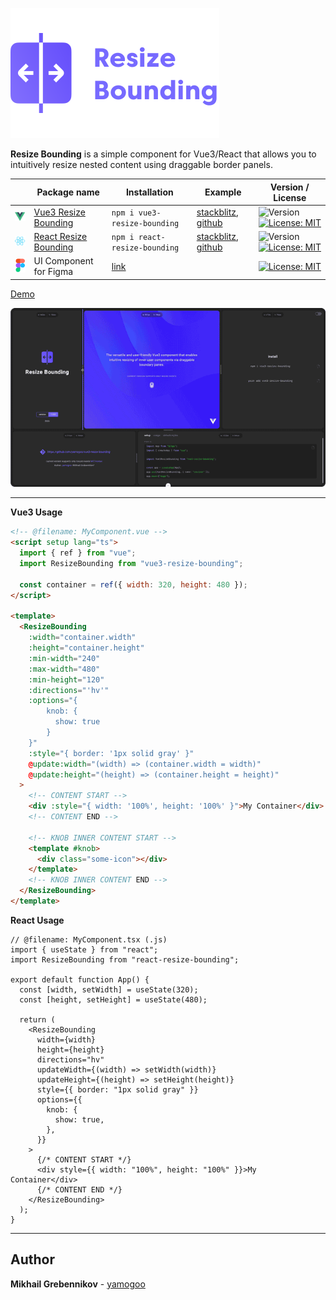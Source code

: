 ![image](/shared/images/resize-bounding-w-descriptor.svg)

**Resize Bounding** is a simple component for Vue3/React that allows you to intuitively resize nested content using draggable border panels.

|                                         | Package name                                                             | Installation                                                     | Example                                                                                                                                                                                                                            | Version / License                                                                                                                             |
| --------------------------------------- | ------------------------------------------------------------------------ | ---------------------------------------------------------------- | ---------------------------------------------------------------------------------------------------------------------------------------------------------------------------------------------------------------------------------- | --------------------------------------------------------------------------------------------------------------------------------------------- |
| ![image](/shared/images/vue-logo.svg)   | [Vue3 Resize Bounding](/packages/vue/vue3-resize-bounding/README.md)     | `npm i vue3-resize-bounding`                                     | [stackblitz](https://stackblitz.com/edit/vue3-resize-bounding-example?file=src%2FApp.vue), [github](https://github.com/yamogoo/resize-bounding/blob/v2.0.3/packages/vue/playground/vite-app/src/components/InteractiveGrid.vue)    | ![Version](https://img.shields.io/badge/version-2.0.3-green) [![License: MIT](https://img.shields.io/badge/License-MIT-green.svg)](./LICENSE) |
| ![image](/shared/images/react-logo.svg) | [React Resize Bounding](/packages/react/react-resize-bounding/README.md) | `npm i react-resize-bounding`                                    | [stackblitz](https://stackblitz.com/edit/react-resize-bounding-example?file=src%2FApp.tsx), [github](https://github.com/yamogoo/resize-bounding/blob/v2.0.3/packages/react/playground/vite-app/src/components/InteractiveGrid.tsx) | ![Version](https://img.shields.io/badge/version-1.0.3-blue) [![License: MIT](https://img.shields.io/badge/License-MIT-blue.svg)](./LICENSE)   |
| ![image](/shared/images/figma-logo.svg) | UI Component for Figma                                                   | [link](https://www.figma.com/community/file/1392603830584852243) |                                                                                                                                                                                                                                    | [![License: MIT](https://img.shields.io/badge/License-CCBY4.0-red.svg)](https://creativecommons.org/licenses/by/4.0/)                         |

[Demo](https://resize-bounding.netlify.app/)

![image](https://raw.githubusercontent.com/yamogoo/resize-bounding/v2.0.3/shared/images/resize-bounding.gif)

---

**Vue3 Usage**

```html
<!-- @filename: MyComponent.vue -->
<script setup lang="ts">
  import { ref } from "vue";
  import ResizeBounding from "vue3-resize-bounding";

  const container = ref({ width: 320, height: 480 });
</script>

<template>
  <ResizeBounding
    :width="container.width"
    :height="container.height"
    :min-width="240"
    :max-width="480"
    :min-height="120"
    :directions="'hv'"
    :options="{
        knob: {
          show: true
        }
    }"
    :style="{ border: '1px solid gray' }"
    @update:width="(width) => (container.width = width)"
    @update:height="(height) => (container.height = height)"
  >
    <!-- CONTENT START -->
    <div :style="{ width: '100%', height: '100%' }">My Container</div>
    <!-- CONTENT END -->

    <!-- KNOB INNER CONTENT START -->
    <template #knob>
      <div class="some-icon"></div>
    </template>
    <!-- KNOB INNER CONTENT END -->
  </ResizeBounding>
</template>
```

**React Usage**

```tsx
// @filename: MyComponent.tsx (.js)
import { useState } from "react";
import ResizeBounding from "react-resize-bounding";

export default function App() {
  const [width, setWidth] = useState(320);
  const [height, setHeight] = useState(480);

  return (
    <ResizeBounding
      width={width}
      height={height}
      directions="hv"
      updateWidth={(width) => setWidth(width)}
      updateHeight={(height) => setHeight(height)}
      style={{ border: "1px solid gray" }}
      options={{
        knob: {
          show: true,
        },
      }}
    >
      {/* CONTENT START */}
      <div style={{ width: "100%", height: "100%" }}>My Container</div>
      {/* CONTENT END */}
    </ResizeBounding>
  );
}
```

---

## Author

**Mikhail Grebennikov** - [yamogoo](https://github.com/yamogoo)
